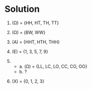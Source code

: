 # Solution

1. (Ω) = {HH, HT, TH, TT}

2. (Ω) = {BW, WW}

3. (A) = {HHT, HTH, THH}

4. (E) = {1, 3, 5, 7, 9}

5.
    - a. (Ω) = {LL, LC, LO, CC, CO, OO}
    - b. ?

6. (X) = {0, 1, 2, 3}

